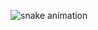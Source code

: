![snake animation](https://github.com/aryanraj71/aryanraj71/blob/output/github-contribution-grid-snake.svg?raw=true)
